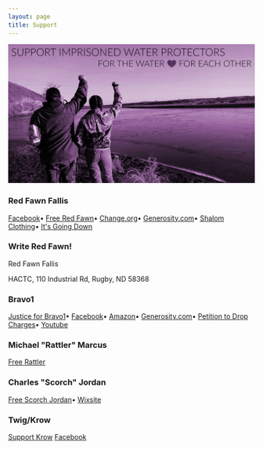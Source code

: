 ```yaml
---
layout: page
title: Support
---
```

![support](https://raw.githubusercontent.com/eliawry/antirepressioncrew/master/public/images/support.jpg)

### Red Fawn Fallis

[Facebook](https://www.facebook.com/FreeRedFawn/)•
[Free Red Fawn](www.freeredfawn.com/)•
[Change.org](https://www.change.org/p/free-red-fawn)•
[Generosity.com](https://www.generosity.com/fundraising/free-red-fawn)•
[Shalom Clothing](https://shalomclothing.com/free-red-fawn)•
[It's Going Down](https://itsgoingdown.org/free-red-fawn/)

### Write Red Fawn!

Red Fawn Fallis

HACTC, 110 Industrial Rd, Rugby, ND 58368


### Bravo1
[Justice for Bravo1](http://justiceforbravo1.com/)•
[Facebook](https://www.facebook.com/justiceforbravo1)•
[Amazon](https://www.amazon.com/gp/aw/ls/ref=aw_ls?lid=26A9TWJFLTGYR)•
[Generosity.com](https://www.generosity.com/fundraising/brennon-nastacio-aka-bravo1-partner-samantha)•
[Petition to Drop Charges](https://action.mijente.net/petitions/drop-charges-against-brennon-he-has-not-committed-any-crime)•
[Youtube](https://www.youtube.com/watch?v=88ffECgBAWo&feature=youtu.be&list=PLqSpk99bLYIRhTrDy1WU4xR5xqTDT4KCP)

### Michael "Rattler" Marcus
[Free Rattler](https://www.facebook.com/FreeRattler)

### Charles "Scorch" Jordan
[Free Scorch Jordan](https://www.facebook.com/freescorchjordan)•
[Wixsite](catjscorch.wixsite.com/freescorchjordan)

### Twig/Krow
[Support Krow](http://supportkrow.org/)
[Facebook](https://www.facebook.com/supportkrow/?fref=ts)
